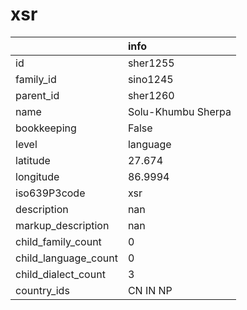 # xsr
|                      | info               |
|:---------------------|:-------------------|
| id                   | sher1255           |
| family_id            | sino1245           |
| parent_id            | sher1260           |
| name                 | Solu-Khumbu Sherpa |
| bookkeeping          | False              |
| level                | language           |
| latitude             | 27.674             |
| longitude            | 86.9994            |
| iso639P3code         | xsr                |
| description          | nan                |
| markup_description   | nan                |
| child_family_count   | 0                  |
| child_language_count | 0                  |
| child_dialect_count  | 3                  |
| country_ids          | CN IN NP           |